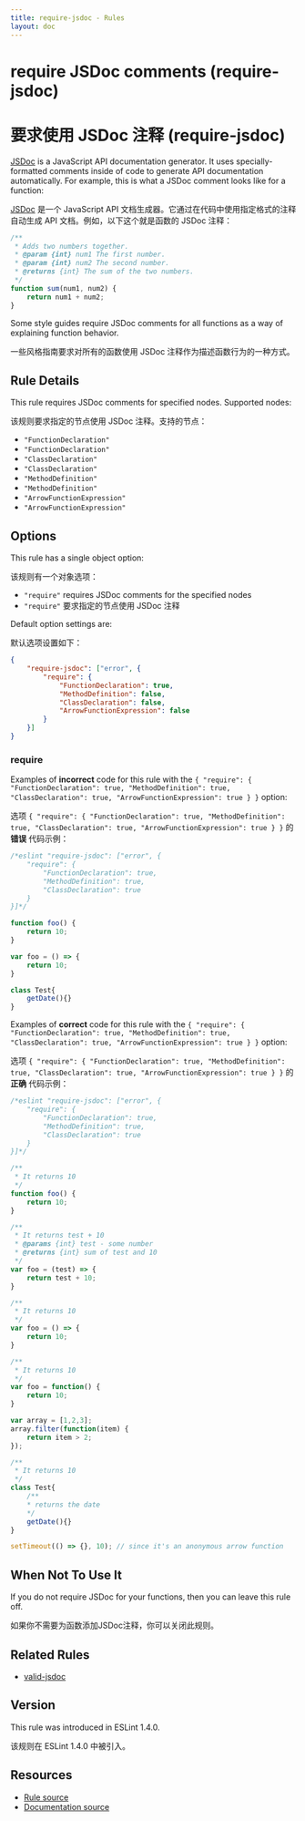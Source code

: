```yaml
---
title: require-jsdoc - Rules
layout: doc
---
```

<!-- Note: No pull requests accepted for this file. See README.md in the root directory for details. -->

# require JSDoc comments (require-jsdoc)

# 要求使用 JSDoc 注释 (require-jsdoc)

[JSDoc](http://usejsdoc.org) is a JavaScript API documentation generator. It uses specially-formatted comments inside of code to generate API documentation automatically. For example, this is what a JSDoc comment looks like for a function:

[JSDoc](http://usejsdoc.org) 是一个 JavaScript API 文档生成器。它通过在代码中使用指定格式的注释自动生成 API 文档。例如，以下这个就是函数的 JSDoc 注释：

```js
/**
 * Adds two numbers together.
 * @param {int} num1 The first number.
 * @param {int} num2 The second number.
 * @returns {int} The sum of the two numbers.
 */
function sum(num1, num2) {
    return num1 + num2;
}
```

Some style guides require JSDoc comments for all functions as a way of explaining function behavior.

一些风格指南要求对所有的函数使用 JSDoc 注释作为描述函数行为的一种方式。

## Rule Details

This rule requires JSDoc comments for specified nodes. Supported nodes:

该规则要求指定的节点使用 JSDoc 注释。支持的节点：

* `"FunctionDeclaration"`
* `"FunctionDeclaration"`
* `"ClassDeclaration"`
* `"ClassDeclaration"`
* `"MethodDefinition"`
* `"MethodDefinition"`
* `"ArrowFunctionExpression"`
* `"ArrowFunctionExpression"`

## Options

This rule has a single object option:

该规则有一个对象选项：

* `"require"` requires JSDoc comments for the specified nodes
* `"require"` 要求指定的节点使用 JSDoc 注释

Default option settings are:

默认选项设置如下：

```json
{
    "require-jsdoc": ["error", {
        "require": {
            "FunctionDeclaration": true,
            "MethodDefinition": false,
            "ClassDeclaration": false,
            "ArrowFunctionExpression": false
        }
    }]
}
```

### require

Examples of **incorrect** code for this rule with the `{ "require": { "FunctionDeclaration": true, "MethodDefinition": true, "ClassDeclaration": true, "ArrowFunctionExpression": true } }` option:

选项 `{ "require": { "FunctionDeclaration": true, "MethodDefinition": true, "ClassDeclaration": true, "ArrowFunctionExpression": true } }` 的 **错误** 代码示例：

```js
/*eslint "require-jsdoc": ["error", {
    "require": {
        "FunctionDeclaration": true,
        "MethodDefinition": true,
        "ClassDeclaration": true
    }
}]*/

function foo() {
    return 10;
}

var foo = () => {
    return 10;
}

class Test{
    getDate(){}
}
```

Examples of **correct** code for this rule with the `{ "require": { "FunctionDeclaration": true, "MethodDefinition": true, "ClassDeclaration": true, "ArrowFunctionExpression": true } }` option:

选项  `{ "require": { "FunctionDeclaration": true, "MethodDefinition": true, "ClassDeclaration": true, "ArrowFunctionExpression": true } }` 的 **正确** 代码示例：

```js
/*eslint "require-jsdoc": ["error", {
    "require": {
        "FunctionDeclaration": true,
        "MethodDefinition": true,
        "ClassDeclaration": true
    }
}]*/

/**
 * It returns 10
 */
function foo() {
    return 10;
}

/**
 * It returns test + 10
 * @params {int} test - some number
 * @returns {int} sum of test and 10
 */
var foo = (test) => {
    return test + 10;
}

/**
 * It returns 10
 */
var foo = () => {
    return 10;
}

/**
 * It returns 10
 */
var foo = function() {
    return 10;
}

var array = [1,2,3];
array.filter(function(item) {
    return item > 2;
});

/**
 * It returns 10
 */
class Test{
    /**
    * returns the date
    */
    getDate(){}
}

setTimeout(() => {}, 10); // since it's an anonymous arrow function
```

## When Not To Use It

If you do not require JSDoc for your functions, then you can leave this rule off.

如果你不需要为函数添加JSDoc注释，你可以关闭此规则。

## Related Rules

* [valid-jsdoc](valid-jsdoc)

## Version

This rule was introduced in ESLint 1.4.0.

该规则在 ESLint 1.4.0 中被引入。

## Resources

* [Rule source](https://github.com/eslint/eslint/tree/master/lib/rules/require-jsdoc.js)
* [Documentation source](https://github.com/eslint/eslint/tree/master/docs/rules/require-jsdoc.md)
